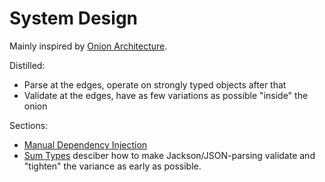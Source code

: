 # System Design

Mainly inspired by [Onion Architecture](https://medium.com/@alessandro.traversi/understanding-onion-architecture-an-example-folder-structure-9c62208cc97d#:~:text=Onion%20Architecture%20is%20a%20software,easier%20to%20evolve%20over%20time.).

Distilled:
- Parse at the edges, operate on strongly typed objects after that
- Validate at the edges, have as few variations as possible "inside" the onion

Sections:
- [Manual Dependency Injection](manual-dependency-injection.md)
- [Sum Types](sum-types.md) desciber how to make Jackson/JSON-parsing validate and "tighten" the variance as early as possible.
